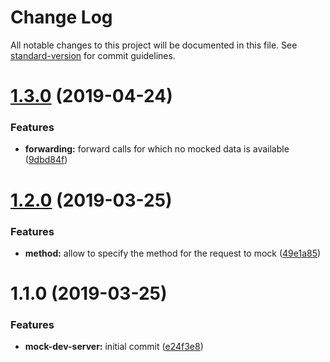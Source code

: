 # Change Log

All notable changes to this project will be documented in this file. See [standard-version](https://github.com/conventional-changelog/standard-version) for commit guidelines.

# [1.3.0](https://github.com/basslagter/webpack-mock-dev-server/compare/v1.2.0...v1.3.0) (2019-04-24)


### Features

* **forwarding:** forward calls for which no mocked data is available ([9dbd84f](https://github.com/basslagter/webpack-mock-dev-server/commit/9dbd84f))



# [1.2.0](https://github.com/basslagter/webpack-mock-dev-server/compare/v1.1.0...v1.2.0) (2019-03-25)


### Features

* **method:** allow to specify the method for the request to mock ([49e1a85](https://github.com/basslagter/webpack-mock-dev-server/commit/49e1a85))



# 1.1.0 (2019-03-25)


### Features

* **mock-dev-server:** initial commit ([e24f3e8](https://github.com/basslagter/webpack-mock-dev-server/commit/e24f3e8))
